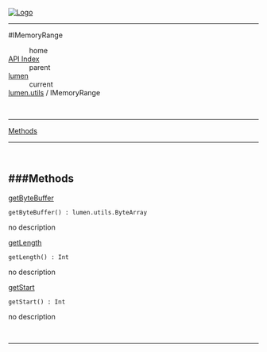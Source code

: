 
[![Logo](../../../images/logo.png)](../../../index.html)

---

#IMemoryRange


&emsp;&emsp;&emsp;home   
[API Index](../../../api/index.html#lumen.utils)   
&emsp;&emsp;&emsp;parent    
[lumen](../)     
&emsp;&emsp;&emsp;current    
[lumen.utils](./) / IMemoryRange

<br/>

---


[Methods](#Methods)   


---

&nbsp;   

<a class="lift" name="Methods" ></a>
###Methods   
---
<a class="lift" name="getByteBuffer" href="#getByteBuffer">getByteBuffer</a>



`getByteBuffer() : lumen.utils.ByteArray`

<span class="small_desc_flat"> no description </span>   

<a class="lift" name="getLength" href="#getLength">getLength</a>



`getLength() : Int`

<span class="small_desc_flat"> no description </span>   

<a class="lift" name="getStart" href="#getStart">getStart</a>



`getStart() : Int`

<span class="small_desc_flat"> no description </span>   



&nbsp;
&nbsp;
&nbsp;

---  


&nbsp;   
&nbsp;   
